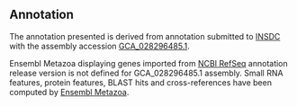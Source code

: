 **Annotation**
----------

The annotation presented is derived from annotation submitted to
[INSDC](http://www.insdc.org) with the assembly accession [GCA\_028296485.1](http://www.ebi.ac.uk/ena/data/view/GCA_028296485.1).

Ensembl Metazoa displaying genes imported from [NCBI RefSeq](https://ftp.ncbi.nlm.nih.gov/genomes/all/GCF/028/296/485/GCF_028296485.1_nextdenovo-longstitch-racon4-pilon3) annotation release version is not defined for GCA_028296485.1 assembly.
Small RNA features, protein features, BLAST hits and cross-references have been
computed by [Ensembl Metazoa](https://metazoa.ensembl.org/info/genome/annotation/index.html).
